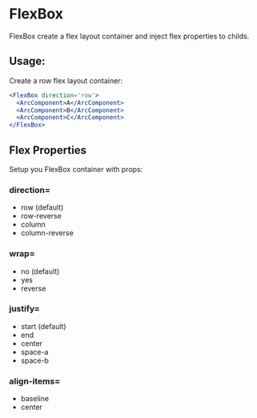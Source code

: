 # FlexBox

FlexBox create a flex layout container and inject
flex properties to childs.

## Usage:

Create a row flex layout container:
```jsx
<FlexBox direction='row'>
  <ArcComponent>A</ArcComponent>
  <ArcComponent>B</ArcComponent>
  <ArcComponent>C</ArcComponent>
</FlexBox>
```

## Flex Properties

Setup you FlexBox container with props:

### direction=

* row (default)
* row-reverse
* column
* column-reverse

### wrap=

* no (default)
* yes
* reverse

### justify=

* start (default)
* end
* center
* space-a
* space-b

### align-items=

* baseline
* center
